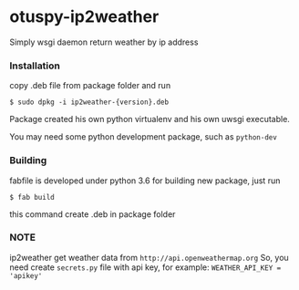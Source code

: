 # otuspy-ip2weather
Simply wsgi daemon return weather by ip address

### Installation

copy .deb file from package folder and run

`$ sudo dpkg -i ip2weather-{version}.deb`

Package created his own python virtualenv and his own uwsgi executable.

You may need some python development package, such as `python-dev`

### Building

fabfile is developed under python 3.6
for building new package, just run

`$ fab build`

this command create .deb in package folder

### NOTE

ip2weather get weather data from `http://api.openweathermap.org`
So, you need create `secrets.py` file with api key, for example:
`WEATHER_API_KEY = 'apikey'`
